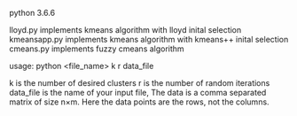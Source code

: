 python 3.6.6

lloyd.py implements kmeans algorithm with lloyd inital selection
kmeansapp.py implements kmeans algorithm with kmeans++ inital selection
cmeans.py implements fuzzy cmeans algorithm

usage: python <file_name> k r data_file

k is the number of desired clusters
r is the number of random iterations
data_file is the name of your input file, The data is a comma separated matrix of size n×m. Here the data points are the rows, not the columns.
